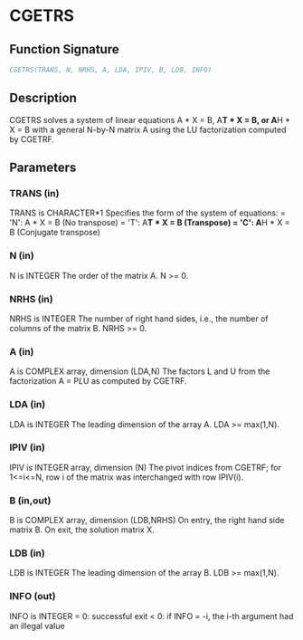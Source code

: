 # CGETRS

## Function Signature

```fortran
CGETRS(TRANS, N, NRHS, A, LDA, IPIV, B, LDB, INFO)
```

## Description


 CGETRS solves a system of linear equations
    A * X = B,  A**T * X = B,  or  A**H * X = B
 with a general N-by-N matrix A using the LU factorization computed
 by CGETRF.

## Parameters

### TRANS (in)

TRANS is CHARACTER*1 Specifies the form of the system of equations: = 'N': A * X = B (No transpose) = 'T': A**T * X = B (Transpose) = 'C': A**H * X = B (Conjugate transpose)

### N (in)

N is INTEGER The order of the matrix A. N >= 0.

### NRHS (in)

NRHS is INTEGER The number of right hand sides, i.e., the number of columns of the matrix B. NRHS >= 0.

### A (in)

A is COMPLEX array, dimension (LDA,N) The factors L and U from the factorization A = P*L*U as computed by CGETRF.

### LDA (in)

LDA is INTEGER The leading dimension of the array A. LDA >= max(1,N).

### IPIV (in)

IPIV is INTEGER array, dimension (N) The pivot indices from CGETRF; for 1<=i<=N, row i of the matrix was interchanged with row IPIV(i).

### B (in,out)

B is COMPLEX array, dimension (LDB,NRHS) On entry, the right hand side matrix B. On exit, the solution matrix X.

### LDB (in)

LDB is INTEGER The leading dimension of the array B. LDB >= max(1,N).

### INFO (out)

INFO is INTEGER = 0: successful exit < 0: if INFO = -i, the i-th argument had an illegal value

